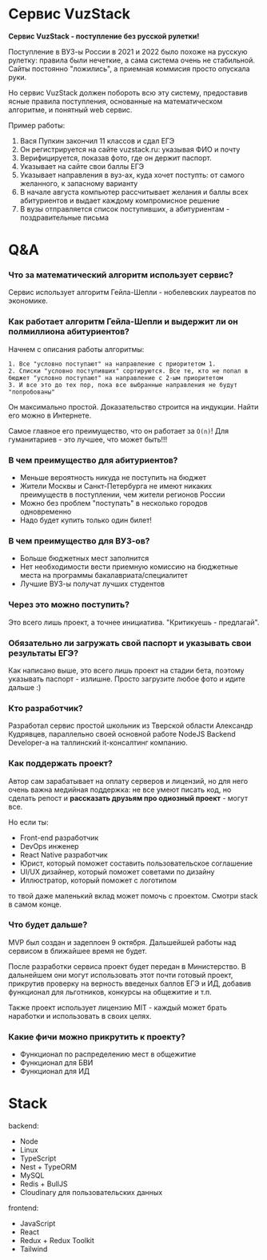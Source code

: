 # Сервис VuzStack

**Сервис VuzStack - поступление без русской рулетки!**

Поступление в ВУЗ-ы России в 2021 и 2022 было похоже на русскую рулетку: правила были нечеткие, а сама система очень не стабильной. Сайты постоянно "ложились", а приемная коммисия просто опускала руки.

Но сервис VuzStack должен побороть всю эту систему, предоставив ясные правила поступления, основанные на математическом алгоритме, и понятный web сервис.

Пример работы:

1. Вася Пупкин закончил 11 классов и сдал ЕГЭ
2. Он регистрируется на сайте vuzstack.ru: указывая ФИО и почту
3. Верифицируется, показав фото, где он держит паспорт.
4. Указывает на сайте свои баллы ЕГЭ
5. Указывает направления в вуз-ах, куда хочет поступть: от самого желанного, к запасному варианту
6. В начале августа компьютер рассчитывает желания и баллы всех абитуриентов и выдает каждому компромисное решение
7. В вузы отправляется список поступивших, а абитуриентам - поздравительные письма

# Q&A

### Что за математический алгоритм использует сервис?

Сервис использует алгоритм Гейла-Шепли - нобелевских лауреатов по экономике.

### Как работает алгоритм Гейла-Шепли и выдержит ли он полмиллиона абитуриентов?

Начнем с описания работы алгоритмы:

    1. Все "условно поступают" на направление с приоритетом 1.
    2. Списки "условно поступивших" сортируются. Все те, кто не попал в бюджет "условно поступают" на направление с 2-ым приоритетом
    3. И все это до тех пор, пока все выбранные направления не будут "попробованы"

Он максимально простой. Доказательство строится на индукции. Найти его можно в Интернете.

Самое главное его преимущество, что он работает за `O(n)`! Для гуманитариев - это лучшее, что может быть!!!

### В чем преимущество для абитуриентов?

- Меньше вероятность никуда не поступить на бюджет
- Жители Москвы и Санкт-Петербурга не имеют никаких преимуществ в поступлении, чем жители регионов России
- Можно без проблем "поступать" в несколько городов одновременно
- Надо будет купить только один билет!

### В чем преимущество для ВУЗ-ов?

- Больше бюджетных мест заполнится
- Нет необходимости вести приемную комиссию на бюджетные места на программы бакалавриата/специалитет
- Лучшие ВУЗ-ы получат лучших студентов

### Через это можно поступить?

Это всего лишь проект, а точнее инициатива. "Критикуешь - предлагай". 

### Обязательно ли загружать свой паспорт и указывать свои результаты ЕГЭ?

Как написано выше, это всего лишь проект на стадии бета, поэтому указывать паспорт - излишне. Просто загрузите любое фото и идите дальше :)

### Кто разработчик?

Разработал сервис простой школьник из Тверской области Александр Кудрявцев, параллельно своей основной работе NodeJS Backend Developer-а на таллинский it-консалтинг компанию.

### Как поддержать проект?

Автор сам зарабатывает на оплату серверов и лицензий, но для него очень важна медийная поддержка: не все умеют писать код, но сделать репост и **рассказать друзьям про одиозный проект** - могут все.

Но если ты:

- Front-end разработчик
- DevOps инженер
- React Native разработчик
- Юрист, который поможет составить пользовательское соглашение
- UI/UX дизайнер, который поможет советами по дизайну
- Иллюстратор, который поможет с логотипом

то твой даже маленький вклад может помочь с проектом. Смотри stack в самом конце.

### Что будет дальше?
MVP был создан и задеплоен 9 октября. Дальшейшей работы над сервисом в ближайшее время не будет.

После разработки сервиса проект будет передан в Министерство. В дальнейшем они могут использовать этот почти готовый проект, прикрутив проверку на верность введеных баллов ЕГЭ и ИД, добавив функционал для льготников, конкурсы на общежитие и т.п.

Также проект использует лицензию MIT - каждый может брать наработки и использовать в своих целях.

### Какие фичи можно прикрутить к проекту?

- Функционал по распределению мест в общежитие
- Функционал для БВИ
- Функционал для ИД

# Stack

backend:

- Node
- Linux
- TypeScript
- Nest + TypeORM
- MySQL
- Redis + BullJS
- Cloudinary для пользовательских данных

frontend:

- JavaScript
- React
- Redux + Redux Toolkit
- Tailwind
